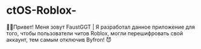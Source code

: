 # ctOS-Roblox-
🙋‍♂️Привет!  Меня зовут FaustGGT | Я разработал данное приложение для того, чтобы пользователи читов Roblox, могли перешифровать свой аккаунт, тем самым отключив Byfron! 😈

